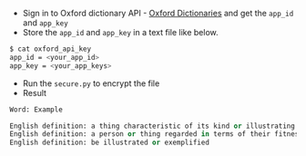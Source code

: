 
* Sign in to Oxford dictionary API - [Oxford Dictionaries](https://developer.oxforddictionaries.com/) and 
get the `app_id` and `app_key`
* Store the `app_id` and `app_key` in a text file like below.
```bash
$ cat oxford_api_key
app_id = <your_app_id>
app_key = <your_app_keys>
```
* Run the `secure.py` to encrypt the file
* Result
```python
Word: Example

English definition: a thing characteristic of its kind or illustrating a general rule
English definition: a person or thing regarded in terms of their fitness to be imitated
English definition: be illustrated or exemplified
```